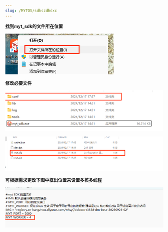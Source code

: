 ```yaml
---
slug: /MYTOS/sdkszdhdxc
---
```

**找到myt_sdk的文件所在位置**

![image-20241217174523634](/img/dh1.png)

**修改必要文件**

![image-20241217174545136](/img/dh2.png)

![image-20241217174556203](/img/dh3.png)

**可根据需求更改下图中框出位置来设置多核多线程**

![image-20241217174611461](/img/dh4.png)